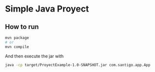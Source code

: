 # Simple Java Proyect

## How to run
```bash
mvn package
# or
mvn compile
```

And then execute the jar with

```bash
java -cp target/ProyectExample-1.0-SNAPSHOT.jar com.santigo.app.App
```
